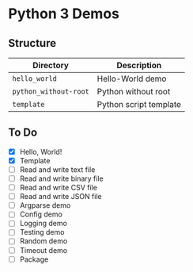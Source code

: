 # Python 3 Demos

## Structure

| Directory             | Description            |
| --------------------- | ---------------------- |
| `hello_world`         | Hello-World demo       |
| `python_without-root` | Python without root    |
| `template`            | Python script template |

## To Do

* [x] Hello, World!
* [x] Template
* [ ] Read and write text file
* [ ] Read and write binary file
* [ ] Read and write CSV file
* [ ] Read and write JSON file
* [ ] Argparse demo
* [ ] Config demo
* [ ] Logging demo
* [ ] Testing demo
* [ ] Random demo
* [ ] Timeout demo
* [ ] Package
